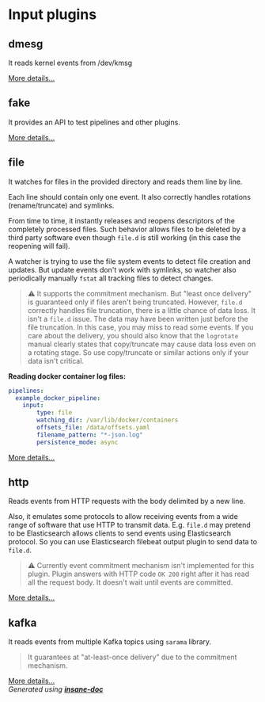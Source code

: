 # Input plugins

## dmesg
It reads kernel events from /dev/kmsg

[More details...](plugin/input/dmesg/README.md)
## fake
It provides an API to test pipelines and other plugins.

[More details...](plugin/input/fake/README.md)
## file
It watches for files in the provided directory and reads them line by line.

Each line should contain only one event. It also correctly handles rotations (rename/truncate) and symlinks.

From time to time, it instantly releases and reopens descriptors of the completely processed files.
Such behavior allows files to be deleted by a third party software even though `file.d` is still working (in this case the reopening will fail).

A watcher is trying to use the file system events to detect file creation and updates.
But update events don't work with symlinks, so watcher also periodically manually `fstat` all tracking files to detect changes.

> ⚠ It supports the commitment mechanism. But "least once delivery" is guaranteed only if files aren't being truncated.
> However, `file.d` correctly handles file truncation, there is a little chance of data loss.
> It isn't a `file.d` issue. The data may have been written just before the file truncation. In this case, you may miss to read some events.
> If you care about the delivery, you should also know that the `logrotate` manual clearly states that copy/truncate may cause data loss even on a rotating stage.
> So use copy/truncate or similar actions only if your data isn't critical.


**Reading docker container log files:**
```yaml
pipelines:
  example_docker_pipeline:
    input:
        type: file
        watching_dir: /var/lib/docker/containers
        offsets_file: /data/offsets.yaml
        filename_pattern: "*-json.log"
        persistence_mode: async
```

[More details...](plugin/input/file/README.md)
## http
Reads events from HTTP requests with the body delimited by a new line.

Also, it emulates some protocols to allow receiving events from a wide range of software that use HTTP to transmit data.
E.g. `file.d` may pretend to be Elasticsearch allows clients to send events using Elasticsearch protocol.
So you can use Elasticsearch filebeat output plugin to send data to `file.d`.

> ⚠ Currently event commitment mechanism isn't implemented for this plugin.
> Plugin answers with HTTP code `OK 200` right after it has read all the request body.
> It doesn't wait until events are committed.

[More details...](plugin/input/http/README.md)
## kafka
It reads events from multiple Kafka topics using `sarama` library.
> It guarantees at "at-least-once delivery" due to the commitment mechanism.

[More details...](plugin/input/kafka/README.md)
<br>*Generated using [__insane-doc__](https://github.com/vitkovskii/insane-doc)*